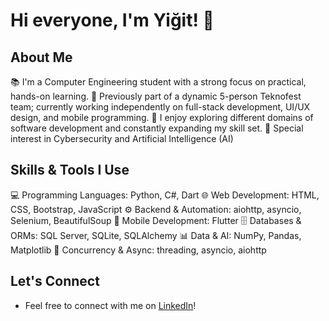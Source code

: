 # Hi everyone, I'm Yiğit! 👋

## About Me
📚 I'm a Computer Engineering student with a strong focus on practical, hands-on learning.
🌱 Previously part of a dynamic 5-person Teknofest team; currently working independently on full-stack development, UI/UX design, and mobile programming.
🤝 I enjoy exploring different domains of software development and constantly expanding my skill set.
🚀 Special interest in Cybersecurity and Artificial Intelligence (AI)

## Skills & Tools I Use
💻 Programming Languages: Python, C#, Dart
🌐 Web Development: HTML, CSS, Bootstrap, JavaScript
⚙️ Backend & Automation: aiohttp, asyncio, Selenium, BeautifulSoup
📱 Mobile Development: Flutter
🗄️ Databases & ORMs: SQL Server, SQLite, SQLAlchemy
📊 Data & AI: NumPy, Pandas, Matplotlib
🧵 Concurrency & Async: threading, asyncio, aiohttp

## Let's Connect
- Feel free to connect with me on [LinkedIn](https://www.linkedin.com/in/yiğit-can-aktürk-6b48262b6/)!
